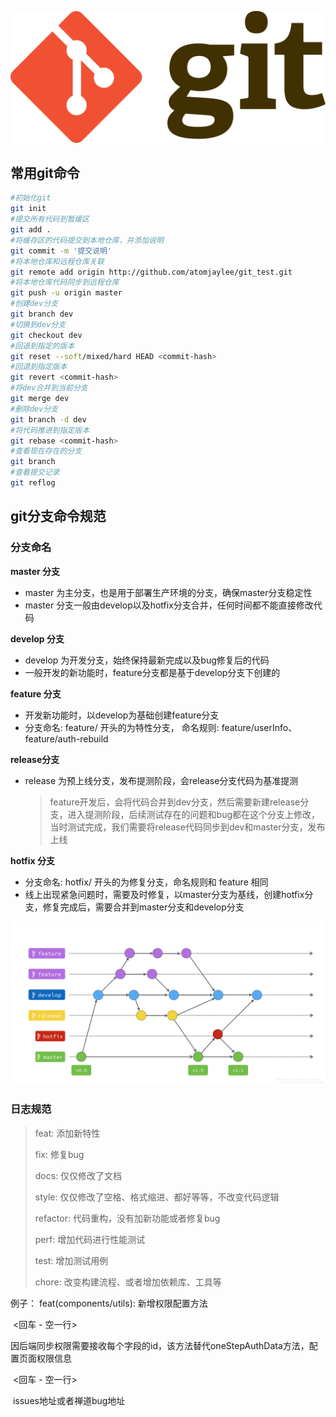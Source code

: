 ![](./images/git-logo.png)



## 常用git命令

```bash
#初始化git
git init 
#提交所有代码到暂缓区
git add .
#将缓存区的代码提交到本地仓库，并添加说明
git commit -m '提交说明'
#将本地仓库和远程仓库关联
git remote add origin http://github.com/atomjaylee/git_test.git
#将本地仓库代码同步到远程仓库
git push -u origin master
#创建dev分支
git branch dev
#切换到dev分支
git checkout dev
#回退到指定的版本
git reset --soft/mixed/hard HEAD <commit-hash>
#回退到指定版本
git revert <commit-hash>
#将dev合并到当前分支
git merge dev
#删除dev分支
git branch -d dev
#将代码推进到指定版本
git rebase <commit-hash>
#查看现在存在的分支
git branch
#查看提交记录
git reflog
```

## git分支命令规范

### **分支命名**

**master 分支**

- master 为主分支，也是用于部署生产环境的分支，确保master分支稳定性
- master 分支一般由develop以及hotfix分支合并，任何时间都不能直接修改代码

**develop 分支**

- develop 为开发分支，始终保持最新完成以及bug修复后的代码
- 一般开发的新功能时，feature分支都是基于develop分支下创建的

**feature 分支**

- 开发新功能时，以develop为基础创建feature分支
- 分支命名: feature/ 开头的为特性分支， 命名规则: feature/userInfo、 feature/auth-rebuild

**release分支**

- release 为预上线分支，发布提测阶段，会release分支代码为基准提测

  > feature开发后，会将代码合并到dev分支，然后需要新建release分支，进入提测阶段，后续测试存在的问题和bug都在这个分支上修改，当时测试完成，我们需要将release代码同步到dev和master分支，发布上线

**hotfix 分支**

- 分支命名: hotfix/ 开头的为修复分支，命名规则和 feature 相同
- 线上出现紧急问题时，需要及时修复，以master分支为基线，创建hotfix分支，修复完成后，需要合并到master分支和develop分支

![git-branch](./images/git-branch.png)

### **日志规范**

>feat: 添加新特性
>
>fix: 修复bug
>
>docs: 仅仅修改了文档
>
>style: 仅仅修改了空格、格式缩进、都好等等，不改变代码逻辑
>
>refactor: 代码重构，没有加新功能或者修复bug
>
>perf: 增加代码进行性能测试
>
>test: 增加测试用例
>
>chore: 改变构建流程、或者增加依赖库、工具等

例子： feat(components/utils): 新增权限配置方法

​			<回车 - 空一行>

​			因后端同步权限需要接收每个字段的id，该方法替代oneStepAuthData方法，配置页面权限信息 

​			<回车 - 空一行>		

​			issues地址或者禅道bug地址		